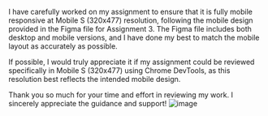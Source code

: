 I have carefully worked on my assignment to ensure that it is fully mobile responsive at Mobile S (320x477) resolution, following the mobile design provided in the Figma file for Assignment 3. The Figma file includes both desktop and mobile versions, and I have done my best to match the mobile layout as accurately as possible.

If possible, I would truly appreciate it if my assignment could be reviewed specifically in Mobile S (320x477) using Chrome DevTools, as this resolution best reflects the intended mobile design.

Thank you so much for your time and effort in reviewing my work. I sincerely appreciate the guidance and support!
![image](https://github.com/user-attachments/assets/cc29c58d-0cff-4620-a623-cdfab30c78f8)
